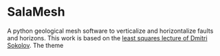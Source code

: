 # SalaMesh
A python geological mesh software to verticalize and horizontalize faults and horizons.
This work is based on the [least squares lecture of Dmitri Sokolov](https://github.com/ssloy/least-squares-course).
The theme 
